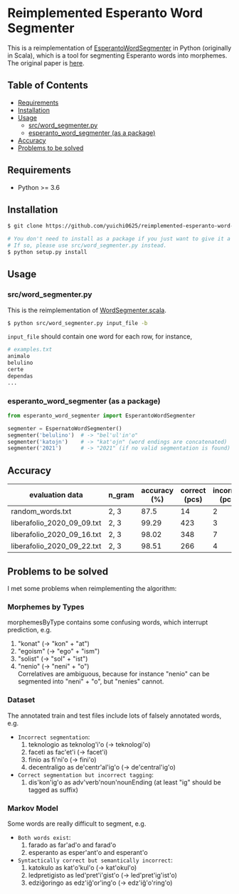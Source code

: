# Reimplemented Esperanto Word Segmenter
This is a reimplementation of [EsperantoWordSegmenter](https://github.com/tguinard/EsperantoWordSegmenter) in Python (originally in Scala), which is a tool for segmenting Esperanto words into morphemes. The original paper is [here](https://ufal.mff.cuni.cz/pbml/105/art-guinard.pdf).

## Table of Contents
- [Requirements](#Requirements)
- [Installation](#Installation)
- [Usage](#Usage)
    - [src/word_segmenter.py](#srcword_segmenterpy)
    - [esperanto_word_segmenter (as a package)](#esperanto_word_segmenter-as-a-package)
- [Accuracy](#Accuracy)
- [Problems to be solved](#Problems-to-be-solved)

## Requirements
- Python >= 3.6

## Installation
```bash
$ git clone https://github.com/yuichi0625/reimplemented-esperanto-word-segmenter.git --recursive

# You don't need to install as a package if you just want to give it a try.
# If so, please use src/word_segmenter.py instead.
$ python setup.py install
```

## Usage
### src/word_segmenter.py
This is the reimplementation of [WordSegmenter.scala](https://github.com/tguinard/EsperantoWordSegmenter/blob/230cea85c7ed9a3e72962bf14385309cb41affd6/src/WordSegmenter.scala).

```bash
$ python src/word_segmenter.py input_file -b
```

`input_file` should contain one word for each row, for instance,
```bash
# examples.txt
animalo
belulino
certe
dependas
...
```


### esperanto_word_segmenter (as a package)
```python
from esperanto_word_segmenter import EsperantoWordSegmenter

segmenter = EspernatoWordSegmenter()
segmenter('belulino')  # -> "bel'ul'in'o"
segmenter('katojn')    # -> "kat'ojn" (word endings are concatenated)
segmenter('2021')      # -> "2021" (if no valid segmentation is found)
```

## Accuracy
| evaluation data | n_gram | accuracy (%) | correct (pcs) | incorrect (pcs) |
| --- | --- | --- | --- | --- |
| random_words.txt | 2, 3 | 87.5 | 14 | 2 |
| liberafolio_2020_09_09.txt | 2, 3 | 99.29 | 423 | 3 |
| liberafolio_2020_09_16.txt | 2, 3 | 98.02 | 348 | 7 |
| liberafolio_2020_09_22.txt | 2, 3 | 98.51 | 266 | 4 |

## Problems to be solved
I met some problems when reimplementing the algorithm:

### Morphemes by Types
morphemesByType contains some confusing words, which interrupt prediction, e.g.  
1. "konat" (-> "kon" + "at")
1. "egoism" (-> "ego" + "ism")
1. "solist" (-> "sol" + "ist")
1. "nenio" (-> "neni" + "o")  
    Correlatives are ambiguous, because for instance "nenio" can be segmented into "neni" + "o", but "nenies" cannot.

### Dataset
The annotated train and test files include lots of falsely annotated words, e.g.  
- `Incorrect segmentation`:
    1. teknologio as teknolog'i'o (-> teknologi'o)
    1. faceti as fac'et'i (-> facet'i)
    1. finio as fi'ni'o (-> fini'o)
    1. decentraligo as de'centr'al'ig'o (-> de'central'ig'o)
- `Correct segmentation but incorrect tagging`:
    1. dis'kon'ig'o as adv'verb'noun'nounEnding (at least "ig" should be tagged as suffix)

### Markov Model
Some words are really difficult to segment, e.g.  
- `Both words exist`:
    1. farado as far'ad'o and farad'o
    1. esperanto as esper'ant'o and esperant'o
- `Syntactically correct but semantically incorrect`:
    1. katokulo as kat'o'kul'o (-> kat'okul'o)
    1. ledpretigisto as led'pret'i'gist'o (-> led'pret'ig'ist'o)
    1. edziĝoringo as edz'iĝ'or'ing'o (-> edz'iĝ'o'ring'o)
